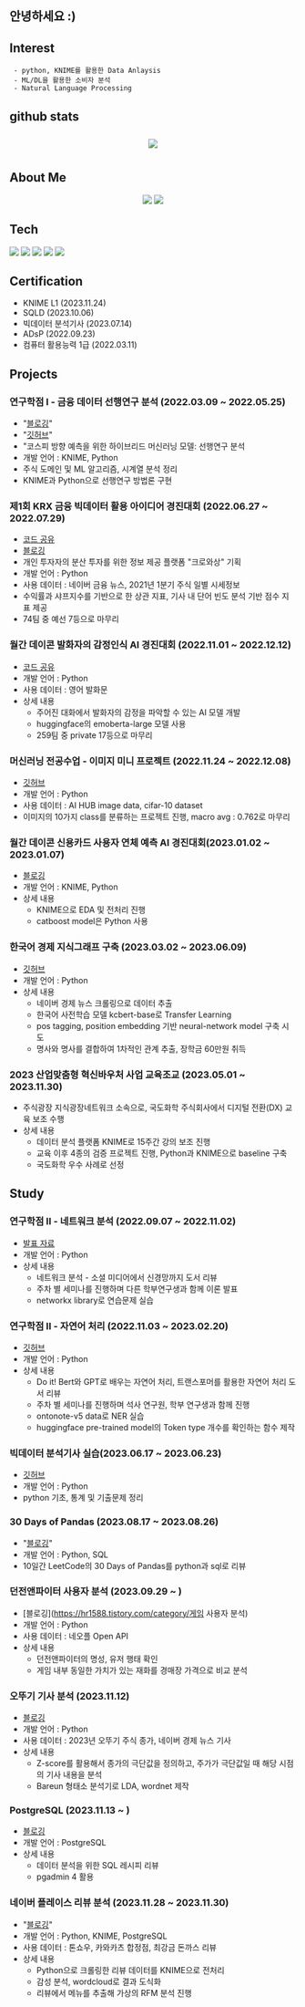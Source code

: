 ## 안녕하세요 :)

## Interest   
     - python, KNIME를 활용한 Data Anlaysis
     - ML/DL을 활용한 소비자 분석
     - Natural Language Processing

## github stats  

<div id="main" align="center">
    <img src="https://github-readme-stats.vercel.app/api?username=hr1588&count_private=true&show_icons=true&theme=radical"
        style="height: auto; margin-left: 20px; margin-right: 20px; padding: 10px;"/>
<!--         <img src="https://github-readme-stats.vercel.app/api/top-langs/?username=hr1588&layout=compact"   
        style="height: auto; margin-left: 20px; margin-right: 20px; padding: 10px;"/>  -->
</div>

## About Me  
<p align="center">
    <a href="https://hr1588.tistory.com/"><img src="https://img.shields.io/badge/Blog-FF5722?style=flat-square&logo=Blogger&logoColor=white"/></a>
    <a href="mailto:gaiqclass@gmail.com"><img src="https://img.shields.io/badge/Gmail-d14836?style=flat-square&logo=Gmail&logoColor=white&link=gaiqclass@gmail.com"/></a>
</p>

## Tech
<img src="https://img.shields.io/badge/Python-3776AB?style=flat-square&logo=Python&logoColor=white"/>
<img src="https://img.shields.io/badge/Anaconda-44A833?style=flat-square&logo=Anaconda&logoColor=white"/>
<img src="https://img.shields.io/badge/pandas-150458?style=flat-square&logo=pandas&logoColor=white"/>
<img src="https://img.shields.io/badge/Postgresql-4169E1?style=flat-square&logo=Postgresql&logoColor=white"/>
<img src="https://img.shields.io/badge/R-276DC3?style=flat-square&logo=R&logoColor=white"/>

## Certification
- KNIME L1 (2023.11.24)
- SQLD (2023.10.06)
- 빅데이터 분석기사 (2023.07.14) 
- ADsP (2022.09.23)
- 컴퓨터 활용능력 1급 (2022.03.11)


## Projects

### 연구학점 I - 금융 데이터 선행연구 분석 (2022.03.09 ~ 2022.05.25)
- "<a href='https://hr1588.tistory.com/category/주식%20선행연구%20분석'>블로깅</a>"
- "<a href='https://github.com/hr1588/Lab_study/tree/main/kospi_project'>깃허브</a>"
- "코스피 방향 예측을 위한 하이브리드 머신러닝 모델: 선행연구 분석
- 개발 언어 : KNIME, Python
- 주식 도메인 및 ML 알고리즘, 시계열 분석 정리
- KNIME과 Python으로 선행연구 방법론 구현

### 제1회 KRX 금융 빅데이터 활용 아이디어 경진대회 (2022.06.27 ~ 2022.07.29)
- [코드 공유](https://dacon.io/codeshare/5528)
- [블로깅](https://hr1588.tistory.com/29)
- 개인 투자자의 분산 투자를 위한 정보 제공 플랫폼 "크로와상" 기획
- 개발 언어 : Python
- 사용 데이터 : 네이버 금융 뉴스, 2021년 1분기 주식 일별 시세정보
- 수익률과 샤프지수를 기반으로 한 상관 지표, 기사 내 단어 빈도 분석 기반 점수 지표 제공
- 74팀 중 예선 7등으로 마무리

### 월간 데이콘 발화자의 감정인식 AI 경진대회 (2022.11.01 ~ 2022.12.12)
- [코드 공유](https://dacon.io/competitions/official/236027/codeshare/7278?page=1&dtype=recent)
- 개발 언어 : Python
- 사용 데이터 : 영어 발화문
- 상세 내용
  - 주어진 대화에서 발화자의 감정을 파악할 수 있는 AI 모델 개발
  - huggingface의 emoberta-large 모델 사용
  - 259팀 중 private 17등으로 마무리

### 머신러닝 전공수업 - 이미지 미니 프로젝트 (2022.11.24 ~ 2022.12.08)
- [깃허브](https://github.com/hr1588/Lab_study/blob/main/deep-learning/image_project/dh_ml_ffinal.ipynb)
- 개발 언어 : Python
- 사용 데이터 : AI HUB image data, cifar-10 dataset
- 이미지의 10가지 class를 분류하는 프로젝트 진행, macro avg : 0.762로 마무리

### 월간 데이콘 신용카드 사용자 연체 예측 AI 경진대회(2023.01.02 ~ 2023.01.07)
- [블로깅](https://hr1588.tistory.com/3)
- 개발 언어 : KNIME, Python
- 상세 내용
  - KNIME으로 EDA 및 전처리 진행
  - catboost model은 Python 사용

### 한국어 경제 지식그래프 구축 (2023.03.02 ~ 2023.06.09)
- [깃허브](https://github.com/hr1588/Knowledge-Graph)
- 개발 언어 : Python
- 상세 내용
  - 네이버 경제 뉴스 크롤링으로 데이터 추출
  - 한국어 사전학습 모델 kcbert-base로 Transfer Learning
  - pos tagging, position embedding 기반 neural-network model 구축 시도
  - 명사와 명사를 결합하여 1차적인 관계 추출, 장학금 60만원 취득

### 2023 산업맞춤형 혁신바우처 사업 교육조교 (2023.05.01 ~ 2023.11.30)
- 주식광장 지식광장네트워크 소속으로, 국도화학 주식회사에서 디지털 전환(DX) 교육 보조 수행
- 상세 내용
  - 데이터 분석 플랫폼 KNIME로 15주간 강의 보조 진행
  - 교육 이후 4종의 검증 프로젝트 진행, Python과 KNIME으로 baseline 구축
  - 국도화학 우수 사례로 선정

## Study

### 연구학점 II - 네트워크 분석 (2022.09.07 ~ 2022.11.02)
- [발표 자료](https://drive.google.com/drive/folders/1oIIFphtni4uXda1EqaP6GzF1xEFph4Kq?usp=drive_link)
- 개발 언어 : Python
- 상세 내용
  - 네트워크 분석 - 소셜 미디어에서 신경망까지 도서 리뷰
  - 주차 별 세미나를 진행하며 다른 학부연구생과 함께 이론 발표
  - networkx library로 연습문제 실습

### 연구학점 II - 자연어 처리 (2022.11.03 ~ 2023.02.20)
- [깃허브](https://github.com/hr1588/Lab_study/tree/main/NLP)
- 개발 언어 : Python
- 상세 내용
  - Do it! Bert와 GPT로 배우는 자연어 처리, 트랜스포머를 활용한 자연어 처리 도서 리뷰
  - 주차 별 세미나를 진행하며 석사 연구원, 학부 연구생과 함께 진행
  - ontonote-v5 data로 NER 실습
  - huggingface pre-trained model의 Token type 개수를 확인하는 함수 제작

### 빅데이터 분석기사 실습(2023.06.17 ~ 2023.06.23)
- [깃허브](https://github.com/hr1588/Engineer-Big-Data-Analysis)
- 개발 언어 : Python
- python 기초, 통계 및 기출문제 정리

### 30 Days of Pandas (2023.08.17 ~ 2023.08.26)
- "<a href='https://hr1588.tistory.com/category/30%20Days%20of%20Pandas'>블로깅</a>"
- 개발 언어 : Python, SQL
- 10일간 LeetCode의 30 Days of Pandas를 python과 sql로 리뷰

### 던전앤파이터 사용자 분석 (2023.09.29 ~ )
- [블로깅](https://hr1588.tistory.com/category/게임 사용자 분석)
- 개발 언어 : Python
- 사용 데이터 : 네오플 Open API
- 상세 내용
  - 던전앤파이터의 명성, 유저 행태 확인 
  - 게임 내부 동일한 가치가 있는 재화를 경매장 가격으로 비교 분석

### 오뚜기 기사 분석 (2023.11.12)
- [블로깅](https://hr1588.tistory.com/46)
- 개발 언어 : Python
- 사용 데이터 : 2023년 오뚜기 주식 종가, 네이버 경제 뉴스 기사 
- 상세 내용
  - Z-score를 활용해서 종가의 극단값을 정의하고, 주가가 극단값일 때 해당 시점의 기사 내용을 분석 
  - Bareun 형태소 분석기로 LDA, wordnet 제작

### PostgreSQL (2023.11.13 ~ )
- [블로깅](https://hr1588.tistory.com/category/SQL?page=2)
- 개발 언어 : PostgreSQL
- 상세 내용
  - 데이터 분석을 위한 SQL 레시피 리뷰
  - pgadmin 4 활용
        
### 네이버 플레이스 리뷰 분석 (2023.11.28 ~ 2023.11.30)
- "<a href='https://hr1588.tistory.com/category/리뷰%20분석'>블로깅</a>"
- 개발 언어 : Python, KNIME, PostgreSQL
- 사용 데이터 : 톤쇼우, 카와카츠 합정점, 최강금 돈까스 리뷰 
- 상세 내용
  - Python으로 크롤링한 리뷰 데이터를 KNIME으로 전처리
  - 감성 분석, wordcloud로 결과 도식화
  - 리뷰에서 메뉴를 추출해 가상의 RFM 분석 진행
